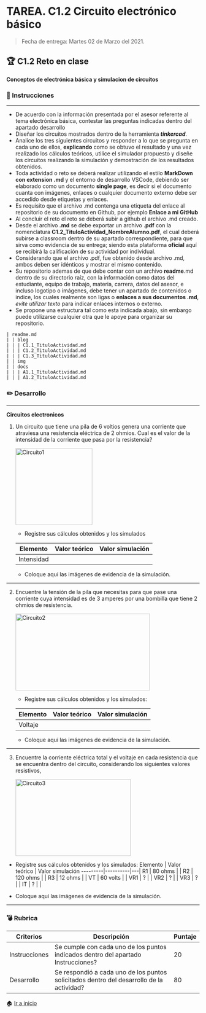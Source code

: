 # **TAREA.** C1.2 Circuito electrónico básico
> Fecha de entrega: Martes 02 de Marzo del 2021.
> 

## :trophy: C1.2 Reto en clase

**Conceptos de electrónica básica y simulacion de circuitos**

### :blue_book: Instrucciones
___

- De acuerdo con la información presentada por el asesor referente al tema electrónica básica, contestar las preguntas indicadas dentro del apartado desarrollo 
- Diseñar los circuitos mostrados dentro de la herramienta ***tinkercad***.
- Analice los tres siguientes circuitos y responder a lo que se pregunta en cada uno de ellos, **explicando** como se obtuvo el resultado y una vez realizado los cálculos teóricos, utilice el simulador propuesto y diseñe los circuitos realizando la simulación y demostración de los resultados obtenidos.
- Toda actividad o reto se deberá realizar utilizando el estilo **MarkDown con extension .md** y el entorno de desarrollo VSCode, debiendo ser elaborado como un documento **single page**, es decir si el documento cuanta con imágenes, enlaces o cualquier documento externo debe ser accedido desde etiquetas y enlaces.
- Es requisito que el archivo .md contenga una etiqueta del enlace al repositorio de su documento en Github, por ejemplo **Enlace a mi GitHub**
- Al concluir el reto el reto se deberá subir a github el archivo .md creado.
- Desde el archivo **.md** se debe exportar un archivo **.pdf** con la nomenclatura **C1.2_TituloActividad_NombreAlumno.pdf**, el cual deberá subirse a classroom dentro de su apartado correspondiente, para que sirva como evidencia de su entrega; siendo esta plataforma **oficial** aquí se recibirá la calificación de su actividad por individual.
- Considerando que el archivo .pdf, fue obtenido desde archivo .md, ambos deben ser idénticos y mostrar el mismo contenido.
- Su repositorio ademas de que debe contar con un archivo **readme**.md dentro de su directorio raíz, con la información como datos del estudiante, equipo de trabajo, materia, carrera, datos del asesor, e incluso logotipo o imágenes, debe tener un apartado de contenidos o indice, los cuales realmente son ligas o **enlaces a sus documentos .md**, _evite utilizar texto_ para indicar enlaces internos o externo.
- Se propone una estructura tal como esta indicada abajo, sin embargo puede utilizarse cualquier otra que le apoye para organizar su repositorio.

``` 
| readme.md
| | blog
| | | C1.1_TituloActividad.md
| | | C1.2_TituloActividad.md
| | | C1.3_TituloActividad.md
| | img
| | docs
| | | A1.1_TituloActividad.md
| | | A1.2_TituloActividad.md
```

### :pencil2: Desarrollo
___
**Circuitos electronicos**

1. Un circuito que tiene una pila de 6 voltios genera una corriente que atraviesa una resistencia eléctrica de 2 ohmios. Cual es el valor de la intensidad de la corriente que pasa por la resistencia?

    <p align="left">
            <img alt="Circuito1" src="https://github.com/ShaaronPR/Tareas/blob/main/CaptureSP2.1.PNG" 
            width=200 height=200>
    </p>

    +  Registre sus cálculos obtenidos y los simulados 

    Elemento | Valor teórico | Valor simulación
    ---------|----------|---|
    Intensidad |  | |
    

    + Coloque aquí las imágenes de evidencia de la simulación.
  
___

2. Encuentre la tensión de la pila que necesitas para que pase una corriente cuya intensidad es de 3 amperes por una bombilla que tiene 2 ohmios de resistencia.

    <p align="left">
        <img alt="Circuito2" src="https://github.com/ShaaronPR/Tareas/blob/main/CaptureSP2.2.PNG" 
        width=350 height=200>
    </p>

    + Registre sus cálculos obtenidos y los simulados: 

    Elemento | Valor teórico | Valor simulación
    ---------|----------|---|
    Voltaje |  | |

    + Coloque aquí las imágenes de evidencia de la simulación.
  
___

3. Encuentre la corriente eléctrica total y el voltaje en cada resistencia que se encuentra dentro del circuito, considerando los siguientes valores resistivos,

    <p align="left">
        <img alt="Circuito3" src="https://github.com/ShaaronPR/Tareas/blob/main/CaptureSP2.3.PNG" 
        width=300 height=200>
    </p>

  + Registre sus cálculos obtenidos y los simulados: 
    Elemento | Valor teórico | Valor simulación
    ---------|----------|---|
    R1 | 80 ohms | |
    R2 | 120 ohms | |
    R3 | 12 ohms | |
    VT | 60 volts | |
    VR1 | ? | |
    VR2 | ? | |
    VR3 | ? | |
    IT |  ? | |

  + Coloque aquí las imágenes de evidencia de la simulación.
___

### :bomb: Rubrica

| Criterios     | Descripción                                                                                  | Puntaje |
| ------------- | -------------------------------------------------------------------------------------------- | ------- |
| Instrucciones | Se cumple con cada uno de los puntos indicados dentro del apartado Instrucciones?            | 20 |
| Desarrollo    | Se respondió a cada uno de los puntos solicitados dentro del desarrollo de la actividad?     | 80      |

:house: [Ir a inicio](/docs/D0.1_FundamentosElectronicaBasica.md)
